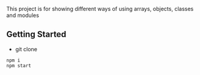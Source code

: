 This project is for showing different ways of using arrays, objects, classes and modules

## Getting Started

- git clone

```
npm i
npm start
```
